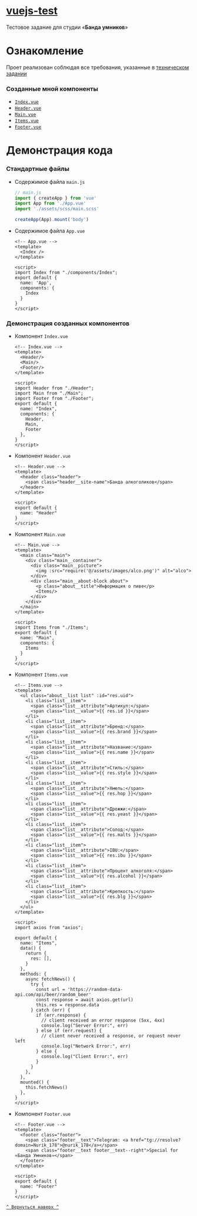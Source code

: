 <a id="Top"></a>
# [vuejs-test](https://nuriktopskiy.github.io/vuejs-test/)

Тестовое задание для студии «**Банда умников**»


# Ознакомление

Проет реализован соблюдая все требования, указанные в [техническом задании](https://docs.google.com/document/d/14DaeQs4UhL4pHo3NBxXPg8DmdAisUymvXjN-wVyYE-c/edit)

### Созданные мной компоненты
* [`Index.vue`](#Index)
* [`Header.vue`](#Header)
* [`Main.vue`](#Main)
* [`Items.vue`](#Items)
* [`Footer.vue`](#Footer)

# Демонстрация кода

### Стандартные файлы
* Содержимое файла `main.js`
    ``` js
  // main.js
    import { createApp } from 'vue'
    import App from './App.vue'
    import './assets/scss/main.scss'
    
    createApp(App).mount('body')
    ```

* Содержимое файла `App.vue`
    ``` vue
  <!-- App.vue -->
    <template>
      <Index />
    </template>
    
    <script>
    import Index from "./components/Index";
    export default {
      name: 'App',
      components: {
        Index
      }
    }
    </script>
    ```

### Демонстрация созданных компонентов
<a id="Index"></a>
* Компонент `Index.vue`
    ``` vue
  <!-- Index.vue -->
    <template>
      <Header/>
      <Main/>
      <Footer/>
    </template>
    
    <script>
    import Header from "./Header";
    import Main from "./Main";
    import Footer from "./Footer";
    export default {
      name: "Index",
      components: {
        Header,
        Main,
        Footer
      },
    }
    </script>
    ```

* Компонент `Header.vue`
  <a id="Header"></a>
    ``` vue
  <!-- Header.vue -->
    <template>
      <header class="header">
        <span class="header__site-name">Банда алкоголиков</span>
      </header>
    </template>
    
    <script>
    export default {
      name: "Header"
    }
    </script>
    ```

<a id="Main"></a>
* Компонент `Main.vue`
    ``` vue
  <!-- Main.vue -->
    <template>
      <main class="main">
        <div class="main__container">
          <div class="main__picture">
            <img :src="require('@/assets/images/alco.png')" alt="alco">
          </div>
          <div class="main__about-block about">
            <p class="about__title">Информация о пиве</p>
            <Items/>
          </div>
        </div>
      </main>
    </template>
    
    <script>
    import Items from "./Items";
    export default {
      name: "Main",
      components: {
        Items
      }
    }
    </script>
    ```

<a id="Items"></a>
* Компонент `Items.vue`
    ``` vue
  <!-- Items.vue -->
    <template>
      <ul class="about__list list" :id="res.uid">
        <li class="list__item">
          <span class="list__attribute">Артикул:</span>
          <span class="list__value">{{ res.id }}</span>
        </li>
        <li class="list__item">
          <span class="list__attribute">Бренд:</span>
          <span class="list__value">{{ res.brand }}</span>
        </li>
        <li class="list__item">
          <span class="list__attribute">Название:</span>
          <span class="list__value">{{ res.name }}</span>
        </li>
        <li class="list__item">
          <span class="list__attribute">Стиль:</span>
          <span class="list__value">{{ res.style }}</span>
        </li>
        <li class="list__item">
          <span class="list__attribute">Хмель:</span>
          <span class="list__value">{{ res.hop }}</span>
        </li>
        <li class="list__item">
          <span class="list__attribute">Дрожжи:</span>
          <span class="list__value">{{ res.yeast }}</span>
        </li>
        <li class="list__item">
          <span class="list__attribute">Солод:</span>
          <span class="list__value">{{ res.malts }}</span>
        </li>
        <li class="list__item">
          <span class="list__attribute">IBU:</span>
          <span class="list__value">{{ res.ibu }}</span>
        </li>
        <li class="list__item">
          <span class="list__attribute">Процент алкоголя:</span>
          <span class="list__value">{{ res.alcohol }}</span>
        </li>
        <li class="list__item">
          <span class="list__attribute">Крепкость:</span>
          <span class="list__value">{{ res.blg }}</span>
        </li>
      </ul>
    </template>
    
    <script>
    import axios from "axios";
    
    export default {
      name: "Items",
      data() {
        return {
          res: [],
        }
      },
      methods: {
        async fetchNews() {
          try {
            const url = 'https://random-data-api.com/api/beer/random_beer'
            const response = await axios.get(url)
            this.res = response.data
          } catch (err) {
            if (err.response) {
              // client received an error response (5xx, 4xx)
              console.log("Server Error:", err)
            } else if (err.request) {
              // client never received a response, or request never left
              console.log("Network Error:", err)
            } else {
              console.log("Client Error:", err)
            }
          }
        },
      },
      mounted() {
        this.fetchNews()
      },
    }
    </script>
    ```

<a id="Footer"></a>
* Компонент `Footer.vue`
    ``` vue
  <!-- Footer.vue -->
    <template>
      <footer class="footer">
        <span class="footer__text">Telegram: <a href="tg://resolve?domain=Nurik_178">@nurik_178</a></span>
        <span class="footer__text footer__text--right">Special for «Банда Умников»</span>
      </footer>
    </template>
    
    <script>
    export default {
      name: "Footer"
    }
    </script>
    ```

[`^ Вернуться наверх ^`](#Top)